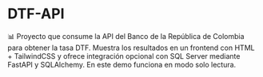 # DTF-API
📊 Proyecto que consume la API del Banco de la República de Colombia para obtener la tasa DTF. Muestra los resultados en un frontend con HTML + TailwindCSS y ofrece integración opcional con SQL Server mediante FastAPI y SQLAlchemy. En este demo funciona en modo solo lectura.
